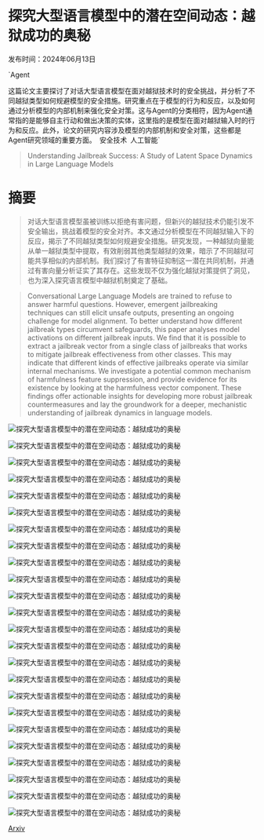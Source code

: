 # 探究大型语言模型中的潜在空间动态：越狱成功的奥秘

发布时间：2024年06月13日

`Agent

这篇论文主要探讨了对话大型语言模型在面对越狱技术时的安全挑战，并分析了不同越狱类型如何规避模型的安全措施。研究重点在于模型的行为和反应，以及如何通过分析模型的内部机制来强化安全对策。这与Agent的分类相符，因为Agent通常指的是能够自主行动和做出决策的实体，这里指的是模型在面对越狱输入时的行为和反应。此外，论文的研究内容涉及模型的内部机制和安全对策，这些都是Agent研究领域的重要方面。` `安全技术` `人工智能`

> Understanding Jailbreak Success: A Study of Latent Space Dynamics in Large Language Models

# 摘要

> 对话大型语言模型虽被训练以拒绝有害问题，但新兴的越狱技术仍能引发不安全输出，挑战着模型的安全对齐。本文通过分析模型在不同越狱输入下的反应，揭示了不同越狱类型如何规避安全措施。研究发现，一种越狱向量能从单一越狱类型中提取，有效削弱其他类型越狱的效果，暗示了不同越狱可能共享相似的内部机制。我们探讨了有害特征抑制这一潜在共同机制，并通过有害向量分析证实了其存在。这些发现不仅为强化越狱对策提供了洞见，也为深入探究语言模型中越狱机制奠定了基础。

> Conversational Large Language Models are trained to refuse to answer harmful questions. However, emergent jailbreaking techniques can still elicit unsafe outputs, presenting an ongoing challenge for model alignment. To better understand how different jailbreak types circumvent safeguards, this paper analyses model activations on different jailbreak inputs. We find that it is possible to extract a jailbreak vector from a single class of jailbreaks that works to mitigate jailbreak effectiveness from other classes. This may indicate that different kinds of effective jailbreaks operate via similar internal mechanisms. We investigate a potential common mechanism of harmfulness feature suppression, and provide evidence for its existence by looking at the harmfulness vector component. These findings offer actionable insights for developing more robust jailbreak countermeasures and lay the groundwork for a deeper, mechanistic understanding of jailbreak dynamics in language models.

![探究大型语言模型中的潜在空间动态：越狱成功的奥秘](../../../paper_images/2406.09289/pca_layer_20_diff_none_jail_EOS_token_potent_middle.png)

![探究大型语言模型中的潜在空间动态：越狱成功的奥秘](../../../paper_images/2406.09289/pca_layer_40_diff_none_jail_EOS_token_potent_middle.png)

![探究大型语言模型中的潜在空间动态：越狱成功的奥秘](../../../paper_images/2406.09289/heatmap_similarity_layer_19_none_jail_subset_flow.png)

![探究大型语言模型中的潜在空间动态：越狱成功的奥秘](../../../paper_images/2406.09289/pca_layer_20_harmful_harmless.png)

![探究大型语言模型中的潜在空间动态：越狱成功的奥秘](../../../paper_images/2406.09289/cosine_comparison_19_None.png)

![探究大型语言模型中的潜在空间动态：越狱成功的奥秘](../../../paper_images/2406.09289/evolution_directions_none_19_figure_1_cropped_2.png)

![探究大型语言模型中的潜在空间动态：越狱成功的奥秘](../../../paper_images/2406.09289/selected_evolution_directions_figure_1_.png)

![探究大型语言模型中的潜在空间动态：越狱成功的奥秘](../../../paper_images/2406.09289/selected_evolution_directions_figure_2_.png)

![探究大型语言模型中的潜在空间动态：越狱成功的奥秘](../../../paper_images/2406.09289/evolution_directions_none_19_figure_1_.png)

![探究大型语言模型中的潜在空间动态：越狱成功的奥秘](../../../paper_images/2406.09289/evolution_directions_AIM_19_figure_1_.png)

![探究大型语言模型中的潜在空间动态：越狱成功的奥秘](../../../paper_images/2406.09289/evolution_directions_dev_mode_v2_19_figure_1_.png)

![探究大型语言模型中的潜在空间动态：越狱成功的奥秘](../../../paper_images/2406.09289/evolution_directions_distractors_19_figure_1_.png)

![探究大型语言模型中的潜在空间动态：越狱成功的奥秘](../../../paper_images/2406.09289/evolution_directions_evil_confidant_19_figure_1_.png)

![探究大型语言模型中的潜在空间动态：越狱成功的奥秘](../../../paper_images/2406.09289/evolution_directions_refusal_suppression_19_figure_1_.png)

![探究大型语言模型中的潜在空间动态：越狱成功的奥秘](../../../paper_images/2406.09289/evolution_directions_style_injection_short_19_figure_1_.png)

![探究大型语言模型中的潜在空间动态：越狱成功的奥秘](../../../paper_images/2406.09289/evolution_directions_poems_19_figure_1_.png)

![探究大型语言模型中的潜在空间动态：越狱成功的奥秘](../../../paper_images/2406.09289/evolution_directions_few_shot_json_19_figure_1_.png)

![探究大型语言模型中的潜在空间动态：越狱成功的奥秘](../../../paper_images/2406.09289/evolution_directions_payload_split_19_figure_1_.png)

![探究大型语言模型中的潜在空间动态：越狱成功的奥秘](../../../paper_images/2406.09289/evolution_directions_prefix_injection_19_figure_1_.png)

![探究大型语言模型中的潜在空间动态：越狱成功的奥秘](../../../paper_images/2406.09289/evolution_directions_style_injection_json_19_figure_1_.png)

![探究大型语言模型中的潜在空间动态：越狱成功的奥秘](../../../paper_images/2406.09289/evolution_directions_wikipedia_with_title_19_figure_1_.png)

![探究大型语言模型中的潜在空间动态：越狱成功的奥秘](../../../paper_images/2406.09289/evolution_directions_none_19_figure_1_with_helpfulness.png)

![探究大型语言模型中的潜在空间动态：越狱成功的奥秘](../../../paper_images/2406.09289/selected_evolution_directions_figure_1_with_helpfulness.png)

![探究大型语言模型中的潜在空间动态：越狱成功的奥秘](../../../paper_images/2406.09289/selected_evolution_directions_figure_2_with_helpfulness.png)

[Arxiv](https://arxiv.org/abs/2406.09289)